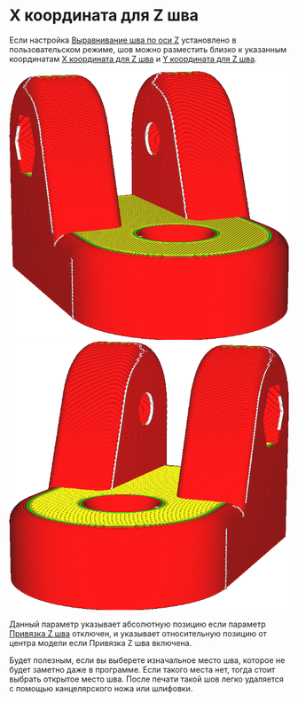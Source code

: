 X координата для Z шва
====
Если настройка [Выравнивание шва по оси Z](../shell/z_seam_type.md) установлено в пользовательском режиме, шов можно разместить близко к указанным координатам [X координата для Z шва](../shell/z_seam_x.md) и [Y координата для Z шва](../shell/z_seam_y.md).

![Шов находится слевой стороны модели](../../../articles/images/z_seam_x_left.png)
![Шов находится справой стороны модели](../../../articles/images/z_seam_x_right.png)


Данный параметр указывает абсолютную позицию если параметр [Привязка Z шва](../shell/z_seam_relative.md) отключен, и указывает относительную позицию от центра модели если Привязка Z шва включена.

Будет полезным, если вы выберете изначальное место шва, которое не будет заметно даже в программе. Если такого места нет, тогда стоит выбрать открытое место шва. После печати такой шов легко удаляется с помощью канцелярского ножа или шлифовки.
